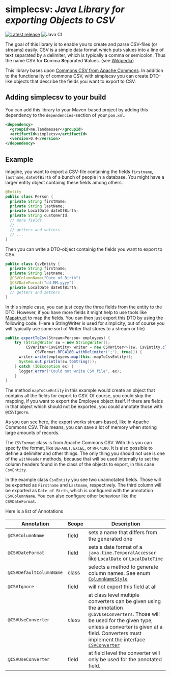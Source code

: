 # simplecsv: _Java Library for exporting Objects to CSV_

[![Latest release](https://img.shields.io/github/release/bmilcke/simplecsv.svg)](https://github.com/bmilcke/simplecsv/releases/latest)
![Java CI](https://github.com/bmilcke/simplecsv/workflows/Java%20CI/badge.svg)

The goal of this library is to enable you to create and parse CSV-files (or streams) easily. CSV is a simple
data format which puts values into a line of text separated by a delimiter, which is typically a comma or
semicolon. Thus the name CSV for **C**omma **S**eparated **V**alues. (see [Wikipedia][2])

This library bases upon [Commons CSV from Apache Commons][1]. In addition to the functionality of commons CSV, with
simplecsv you can create DTO-like objects that describe the fields you want to export to CSV. 

## Adding simplecsv to your build

You can add this library to your Maven-based project by adding this dependency to the `dependencies`-section 
of your `pom.xml`.

```xml
<dependency>
  <groupId>me.landmesser</groupId>
  <artifactId>simplecsv</artifactId>
  <version>0.4</version>
</dependency>
```

## Example

Imagine, you want to export a CSV-file containing the fields `firstname`, `lastname`, `dateOfBirth` of a
bunch of people in a database. You might have a larger entity object containig these fields among others.

```java
@Entity
public class Person {
  private String firstName;
  private String lastName;
  private LocalDate dateOfBirth;
  private String customerId;
  // more fields
  // ...
  // getters and setters
  // ...
}
```

Then you can write a DTO-object containig the fields you want to export to CSV.

```java
public class CsvEntity {
  private String firstname;
  private String lastname;
  @CSVColumnName("Date of Birth")
  @CSVDateFormat("dd.MM.yyyy")
  private LocalDate dateOfBirth;
  // getters and setters
}
```

In this simple case, you can just copy the three fields from the entity to the DTO. However, if you have more fields
it might help to use tools like [Mapstruct][3] to map the fields. You can then just export this DTO by using the
following code. (Here a StringWriter is used for simplicity, but of course you will typically use some sort of Writer 
that stores to a stream or file)

```java
public exportToCsv(Stream<Person> employees) {
    try (StringWriter sw = new StringWriter();
         CSVWriter<CsvEntity> writer = new CSVWriter<>(sw, CsvEntity.class,
             CSVFormat.RFC4180.withDelimiter(';'), true))) {
      writer.write(employees.map(this::mapToCsvEntity));
      System.out.println(sw.toString());
    } catch (IOException ex) {
      logger.error("Could not write CSV file", ex);
    }
}
```
 The method `mapToCsvEntity` in this example would create an object that contains all the fields for export to CSV. Of course, you could skip the mapping, if you want to export the Employee object itself. If there are fields in that object which should not be exported, you could annotate those with `@CSVIgnore`.
 
 As you can see here, the export works stream-based, like in Apache Commons CSV. This means, you can
 save a lot of memory when storing large amounts of records.
 
 The `CSVFormat` class is from Apache Commons CSV. With this you can specify the format, like `DEFAULT`, `EXCEL`, or
 `RFC4180`. It is also possible to define a delimiter and other things. The only thing you should not use is one of the
`withHeader` methods, because that will be used internally to set the column headers found in the class of the objects
to export, in this case `CsvEntity`.

In the example class `CsvEntity` you see two unannotated fields. Those will be exported as `Firstname` and `Lastname`,
respectively. The third column will be exported as `Date of Birth`, which is configured with the annotation
`CSVColumnName`. You can also configure other behaviour like the `CSVDateFormat`.

Here is a list of Annotations


Annotation | Scope | Description
-----------|-------|------------
`@CSVColumnName` | field | sets a name that differs from the generated one
`@CSVDateFormat` | field | sets a date format of a `java.time.TemporalAccessor` like `LocalDate` or `LocalDateTime`
`@CSVDefaultColumnName` | class | selects a method to generate column names. See enum [`ColumnNameStyle`](src/main/java/me/landmesser/simplecsv/ColumnNameStyle.java) 
`@CSVIgnore` | field | will not export this field at all
`@CSVUseConverter` | class | at class level multiple converters can be given using the annotation `@CSVUseConverters`. Those will be used for the given type, unless a converter is given at a field. Converters must implement the interface [`CSVConverter`](src/main/java/me/landmesser/simplecsv/CSVConverter.java)
`@CSVUseConverter` | field | at field level the converter will only be used for the annotated field.
 
[1]: https://commons.apache.org/proper/commons-csv/
[2]: https://en.wikipedia.org/wiki/Comma-separated_values
[3]: https://mapstruct.org/ 
